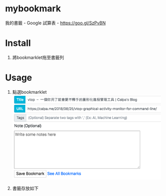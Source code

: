 # mybookmark

我的書籤 - Google 試算表 - https://goo.gl/SzPvBN

# Install
1. 將bookmarklet拖至書籤列

# Usage
1. 點選bookmarklet
![alt text](https://raw.githubusercontent.com/arphen/mybookmark/master/bk.png)

2. 書籤存放如下

